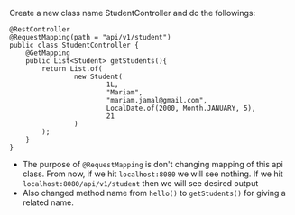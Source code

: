 Create a new class name StudentController and do the followings:

```
@RestController
@RequestMapping(path = "api/v1/student")
public class StudentController {
    @GetMapping
    public List<Student> getStudents(){
        return List.of(
                new Student(
                        1L,
                        "Mariam",
                        "mariam.jamal@gmail.com",
                        LocalDate.of(2000, Month.JANUARY, 5),
                        21
                )
        );
    }
}
```

- The purpose of `@RequestMapping` is don't changing mapping of this api class. From now, if we hit `localhost:8080` we will see nothing. If we hit `localhost:8080/api/v1/student` then we will see desired output
- Also changed method name from `hello()` to `getStudents()` for giving a related name.
